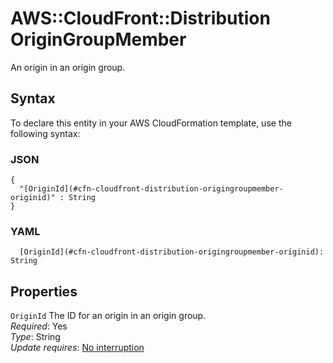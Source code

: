 # AWS::CloudFront::Distribution OriginGroupMember<a name="aws-properties-cloudfront-distribution-origingroupmember"></a>

An origin in an origin group\.

## Syntax<a name="aws-properties-cloudfront-distribution-origingroupmember-syntax"></a>

To declare this entity in your AWS CloudFormation template, use the following syntax:

### JSON<a name="aws-properties-cloudfront-distribution-origingroupmember-syntax.json"></a>

```
{
  "[OriginId](#cfn-cloudfront-distribution-origingroupmember-originid)" : String
}
```

### YAML<a name="aws-properties-cloudfront-distribution-origingroupmember-syntax.yaml"></a>

```
  [OriginId](#cfn-cloudfront-distribution-origingroupmember-originid): String
```

## Properties<a name="aws-properties-cloudfront-distribution-origingroupmember-properties"></a>

`OriginId` <a name="cfn-cloudfront-distribution-origingroupmember-originid"></a>
The ID for an origin in an origin group\.  
_Required_: Yes  
_Type_: String  
_Update requires_: [No interruption](https://docs.aws.amazon.com/AWSCloudFormation/latest/UserGuide/using-cfn-updating-stacks-update-behaviors.html#update-no-interrupt)

